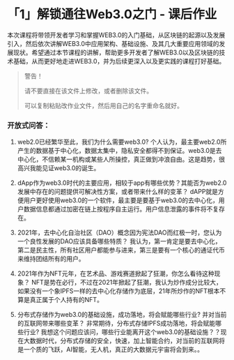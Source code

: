 # 「1」解锁通往Web3.0之门 - 课后作业

本次课程将带领开发者学习和掌握WEB3.0的入门基础，从区块链的起源以及发展引入，然后依次讲解WEB3.0中应用架构、基础设施、及其几大重要应用领域的发展现状。希望通过本节课程的讲解，帮助更多开发者了解WEB3.0以及区块链的技术基础，从而更好地走进WEB3.0，并为后续更深入以及更实践的课程打好基础。
> 警告！
>
> 请不要直接在该文件上修改，或者删除该文件。
>
> 可以复制粘贴改作业文件，然后用自己的名字重命名就好。

### 开放式问答：

1. web2.0已经繁华至此，我们为什么需要web3.0?
个人认为，最主要web2.0所产生的数据基于中心化，数据太集中，隐私安全都得不到保证。web3.0是去中心化，不信赖某一机构或某些人所操控，真正做到冲浪自由。这是趋势，很高兴我能见证web3.0的诞生。

2. dApp作为web3.0时代的主要应用，相较于app有哪些优势？其能否为web2.0发展中存在的问题提供可解决性方案，或者带来什么样的变革？
dAPP就是方便用户更好使用web3.0的一个软件，最主要是要基于web3.0的去中心化，用户数据信息都通过加密在链上按程序自主运行。用户信息泄露的事件将不复存在。

3. 2021年，去中心化自治社区（DAO）概念因为宪法DAO而红极一时，您认为一个良性发展的DAO应该具备哪些特质？
我认为，第一肯定是要去中心化，第二是民主性，所有社区用户都能参与进来，第三是要有一个核心的通证代币来维持团结所有的用户。

4. 2021年作为NFT元年，在艺术品、游戏赛道掀起了狂潮，你怎么看待这种现象？
NFT是势在必行，不过在2021年掀起了狂潮，我认为炒作成分比较大，如果没有一个象IPFS一样的去中心化存储作为底层，21年所炒作的NFT根本不算是真正属于个人持有的NFT。

5. 分布式存储作为web3.0的基础设施，成功落地，将会赋能哪些行业? 并对当前的互联网带来哪些变革？
非常期待，分布式存储IPFS成功落地，将会赋能哪些行业? 我想这个问题应该问，哪些行业能离开这个web3.0的基础设施？？现在大数据时代，分布式存储的安全，快速，加上智能合约，对当前的互联网将是一个质的飞跃，AI智能，无人机，真正的大数据元宇宙将会到来。。
